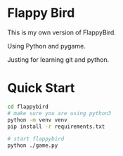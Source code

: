 # Flappy Bird
This is my own version of FlappyBird.

Using Python and pygame.

Justing for learning git and python.


# Quick Start
```bash
cd flappybird
# make sure you are using python3
python -m venv venv
pip install -r requirements.txt

# start flappybird
python ./game.py
```